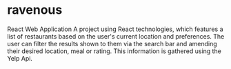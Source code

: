 # ravenous
React Web Application 
A project using React technologies, which features a list of restaurants based on the user's current location and preferences. 
The user can filter the results shown to them via the search bar and amending their desired location, meal or rating. This information is gathered using the Yelp Api.
